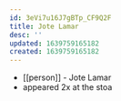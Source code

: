 ```yaml
---
id: 3eVi7u16J7gBTp_CF9Q2F
title: Jote Lamar
desc: ''
updated: 1639759165182
created: 1639759165182
---
```



- [[person]] - Jote Lamar
- appeared 2x at the stoa
